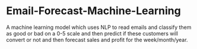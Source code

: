 # Email-Forecast-Machine-Learning
A machine learning model which uses NLP to read emails and classify them as good or bad on a 0-5 scale and then predict if these customers will convert or not and then forecast sales and profit for the week/month/year.
